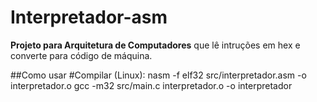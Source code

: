 # Interpretador-asm

**Projeto para Arquitetura de Computadores** que lê intruções em hex e converte para código de máquina.

##Como usar
#Compilar (Linux):
nasm -f elf32 src/interpretador.asm -o interpretador.o
gcc -m32 src/main.c interpretador.o -o interpretador
